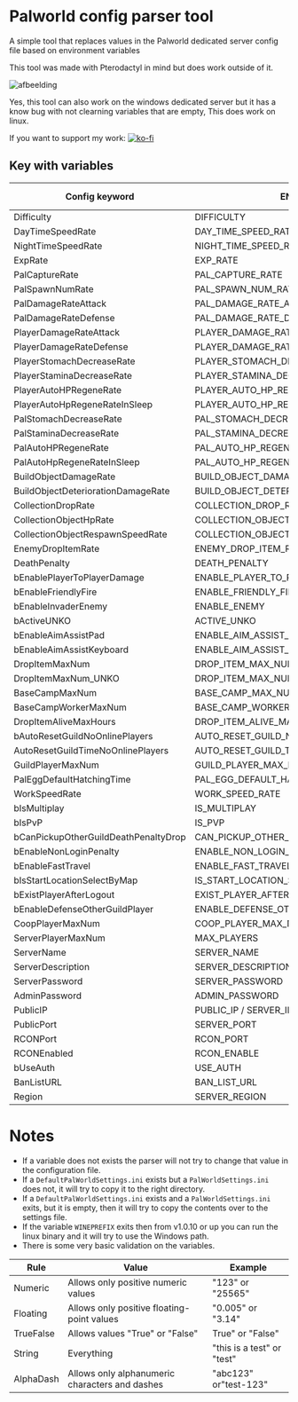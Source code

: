 # Palworld config parser tool

A simple tool that replaces values in the Palworld dedicated server config file based on environment variables

This tool was made with Pterodactyl in mind but does work outside of it.

![afbeelding](https://github.com/QuintenQVD0/Palword-server-config-parser/assets/67589015/1006e731-b397-4f39-9bca-69cfee4fd2f2)

Yes, this tool can also work on the windows dedicated server but it has a know bug with not clearning variables that are empty, This does work on linux.


If you want to support my work:
[![ko-fi](https://ko-fi.com/img/githubbutton_sm.svg)](https://ko-fi.com/J3J2HGECS)


## Key with variables

| Config keyword                          | ENV variable                              | Pterodactyl stock  |
|-----------------------------------------|-------------------------------------------|---|
| Difficulty                              | DIFFICULTY                                |   |
| DayTimeSpeedRate                        | DAY_TIME_SPEED_RATE                       |   |
| NightTimeSpeedRate                      | NIGHT_TIME_SPEED_RATE                     |   |
| ExpRate                                 | EXP_RATE                                  |   |
| PalCaptureRate                          | PAL_CAPTURE_RATE                          |   |
| PalSpawnNumRate                         | PAL_SPAWN_NUM_RATE                        |   |
| PalDamageRateAttack                     | PAL_DAMAGE_RATE_ATTACK                    |   |
| PalDamageRateDefense                    | PAL_DAMAGE_RATE_DEFENSE                   |   |
| PlayerDamageRateAttack                  | PLAYER_DAMAGE_RATE_ATTACK                 |   |
| PlayerDamageRateDefense                 | PLAYER_DAMAGE_RATE_DEFENSE                |   |
| PlayerStomachDecreaseRate               | PLAYER_STOMACH_DECREACE_RATE              |   |
| PlayerStaminaDecreaseRate               | PLAYER_STAMINA_DECREACE_RATE              |   |
| PlayerAutoHPRegeneRate                  | PLAYER_AUTO_HP_REGENE_RATE                |   |
| PlayerAutoHpRegeneRateInSleep           | PLAYER_AUTO_HP_REGENE_RATE_IN_SLEEP       |   |
| PalStomachDecreaseRate                  | PAL_STOMACH_DECREACE_RATE                 |   |
| PalStaminaDecreaseRate                  | PAL_STAMINA_DECREACE_RATE                 |   |
| PalAutoHPRegeneRate                     | PAL_AUTO_HP_REGENE_RATE                   |   |
| PalAutoHpRegeneRateInSleep              | PAL_AUTO_HP_REGENE_RATE_IN_SLEEP          |   |
| BuildObjectDamageRate                   | BUILD_OBJECT_DAMAGE_RATE                  |   |
| BuildObjectDeteriorationDamageRate      | BUILD_OBJECT_DETERIORATION_DAMAGE_RATE    |   |
| CollectionDropRate                      | COLLECTION_DROP_RATE                      |   |
| CollectionObjectHpRate                  | COLLECTION_OBJECT_HP_RATE                 |   |
| CollectionObjectRespawnSpeedRate        | COLLECTION_OBJECT_RESPAWN_SPEED_RATE      |   |
| EnemyDropItemRate                       | ENEMY_DROP_ITEM_RATE                      |   |
| DeathPenalty                            | DEATH_PENALTY                             |   |
| bEnablePlayerToPlayerDamage             | ENABLE_PLAYER_TO_PLAYER_DAMAGE            |   |
| bEnableFriendlyFire                     | ENABLE_FRIENDLY_FIRE                      |   |
| bEnableInvaderEnemy                     | ENABLE_ENEMY                              | ✅ |
| bActiveUNKO                             | ACTIVE_UNKO                               |   |
| bEnableAimAssistPad                     | ENABLE_AIM_ASSIST_PAD                     |   |
| bEnableAimAssistKeyboard                | ENABLE_AIM_ASSIST_KEYBOARD                |   |
| DropItemMaxNum                          | DROP_ITEM_MAX_NUM                         |   |
| DropItemMaxNum_UNKO                     | DROP_ITEM_MAX_NUM_UNKO                    |   |
| BaseCampMaxNum                          | BASE_CAMP_MAX_NUM                         |   |
| BaseCampWorkerMaxNum                    | BASE_CAMP_WORKER_MAX_NUM                  |   |
| DropItemAliveMaxHours                   | DROP_ITEM_ALIVE_MAX_HOURS                 |   |
| bAutoResetGuildNoOnlinePlayers          | AUTO_RESET_GUILD_NO_ONLINE_PLAYERS        |   |
| AutoResetGuildTimeNoOnlinePlayers       | AUTO_RESET_GUILD_TIME_NO_ONLINE_PLAYERS   |   |
| GuildPlayerMaxNum                       | GUILD_PLAYER_MAX_NUM                      |   |
| PalEggDefaultHatchingTime               | PAL_EGG_DEFAULT_HATCHING_TIME             |   |
| WorkSpeedRate                           | WORK_SPEED_RATE                           |   |
| bIsMultiplay                            | IS_MULTIPLAY                              |   |
| bIsPvP                                  | IS_PVP                                    |   |
| bCanPickupOtherGuildDeathPenaltyDrop    | CAN_PICKUP_OTHER_GUILD_DEATH_PENALTY_DROP |   |
| bEnableNonLoginPenalty                  | ENABLE_NON_LOGIN_PENALTY                  |   |
| bEnableFastTravel                       | ENABLE_FAST_TRAVEL                        |   |
| bIsStartLocationSelectByMap             | IS_START_LOCATION_SELECT_BY_MAP           |   |
| bExistPlayerAfterLogout                 | EXIST_PLAYER_AFTER_LOGOUT                 |   |
| bEnableDefenseOtherGuildPlayer          | ENABLE_DEFENSE_OTHER_GUILD_PLAYER         |   |
| CoopPlayerMaxNum                        | COOP_PLAYER_MAX_NUM                       |   |
| ServerPlayerMaxNum                      | MAX_PLAYERS                               | ✅ |
| ServerName                              | SERVER_NAME                               | ✅ |
| ServerDescription                       | SERVER_DESCRIPTION                        | ✅ |
| ServerPassword                          | SERVER_PASSWORD                           | ✅ |
| AdminPassword                           | ADMIN_PASSWORD                            | ✅ |
| PublicIP                                | PUBLIC_IP / SERVER_IP (v1.0.10 or later)  | ✅ |
| PublicPort                              | SERVER_PORT                               | ✅ |
| RCONPort                                | RCON_PORT                                 | ✅ |
| RCONEnabled                             | RCON_ENABLE                               | ✅ |
| bUseAuth                                | USE_AUTH                                  |   |
| BanListURL                              | BAN_LIST_URL                              |   |
| Region                                  | SERVER_REGION                             |   |


# Notes

- If a variable does not exists the parser will not try to change that value in the configuration file.
- If a `DefaultPalWorldSettings.ini` exists but a `PalWorldSettings.ini` does not, it will try to copy it to the right directory.
- If a `DefaultPalWorldSettings.ini` exists and a `PalWorldSettings.ini` exits, but it is empty, then it will try to copy the contents over to the settings file.
- If the variable `WINEPREFIX` exits then from v1.0.10 or up you can run the linux binary and it will try to use the Windows path.
- There is some very basic validation on the variables.

|Rule|Value|Example|
|-----|-----|-----|
|Numeric|Allows only positive numeric values|"123" or "25565"|
|Floating|Allows only positive floating-point values|"0.005" or "3.14"|
|TrueFalse| Allows values "True" or "False"|True" or "False"|
|String|Everything|"this is a test" or "test"|
|AlphaDash|Allows only alphanumeric characters and dashes|"abc123" or"test-123"|
